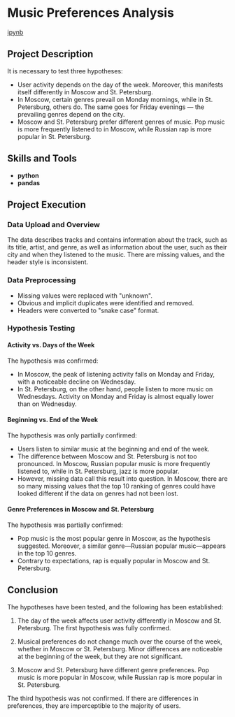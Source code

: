 # Music Preferences Analysis

[ipynb](https://github.com/mvs834/Yandex.Practicum/blob/3aa4bea6c1e42ac87a4f471651cbefc30ebf6d9f/DA%2001%20Music%20preferences%20analysis/Music_preferences_analysis.ipynb)

## Project Description

It is necessary to test three hypotheses:

- User activity depends on the day of the week. Moreover, this manifests itself differently in Moscow and St. Petersburg.
- In Moscow, certain genres prevail on Monday mornings, while in St. Petersburg, others do. The same goes for Friday evenings — the prevailing genres depend on the city.
- Moscow and St. Petersburg prefer different genres of music. Pop music is more frequently listened to in Moscow, while Russian rap is more popular in St. Petersburg.

## Skills and Tools

- **python**
- **pandas**

## Project Execution

### Data Upload and Overview
The data describes tracks and contains information about the track, such as its title, artist, and genre, as well as information about the user, such as their city and when they listened to the music. There are missing values, and the header style is inconsistent.

### Data Preprocessing
- Missing values were replaced with "unknown".
- Obvious and implicit duplicates were identified and removed.
- Headers were converted to "snake case" format.

### Hypothesis Testing

#### Activity vs. Days of the Week
The hypothesis was confirmed:

- In Moscow, the peak of listening activity falls on Monday and Friday, with a noticeable decline on Wednesday.
- In St. Petersburg, on the other hand, people listen to more music on Wednesdays. Activity on Monday and Friday is almost equally lower than on Wednesday.

#### Beginning vs. End of the Week
The hypothesis was only partially confirmed:

- Users listen to similar music at the beginning and end of the week.
- The difference between Moscow and St. Petersburg is not too pronounced. In Moscow, Russian popular music is more frequently listened to, while in St. Petersburg, jazz is more popular.
- However, missing data call this result into question. In Moscow, there are so many missing values that the top 10 ranking of genres could have looked different if the data on genres had not been lost.

#### Genre Preferences in Moscow and St. Petersburg
The hypothesis was partially confirmed:

- Pop music is the most popular genre in Moscow, as the hypothesis suggested. Moreover, a similar genre—Russian popular music—appears in the top 10 genres.
- Contrary to expectations, rap is equally popular in Moscow and St. Petersburg.

## Conclusion

The hypotheses have been tested, and the following has been established:

1. The day of the week affects user activity differently in Moscow and St. Petersburg.
The first hypothesis was fully confirmed.

2. Musical preferences do not change much over the course of the week, whether in Moscow or St. Petersburg. Minor differences are noticeable at the beginning of the week, but they are not significant.

3. Moscow and St. Petersburg have different genre preferences. Pop music is more popular in Moscow, while Russian rap is more popular in St. Petersburg.

The third hypothesis was not confirmed. If there are differences in preferences, they are imperceptible to the majority of users.